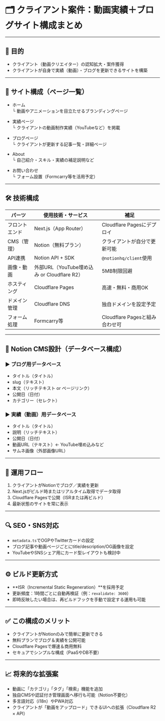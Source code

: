 # 🗂 クライアント案件：動画実績＋ブログサイト構成まとめ

---

## 🎯 目的

- クライアント（動画クリエイター）の認知拡大・案件獲得
- クライアントが自身で実績（動画）・ブログを更新できるサイトを構築

---

## 🧩 サイト構成（ページ一覧）

- ホーム  
  └ 動画やアニメーションを目立たせるブランディングページ

- 実績ページ  
  └ クライアントの動画制作実績（YouTubeなど）を掲載

- ブログページ  
  └ クライアントが更新する記事一覧・詳細ページ

- About  
  └ 自己紹介・スキル・実績の補足説明など

- お問い合わせ  
  └ フォーム設置（Formcarry等を活用予定）

---

## 🛠 技術構成

| パーツ | 使用技術・サービス | 補足 |
|-------|------------------|------|
| フロントエンド | Next.js（App Router） | Cloudflare Pagesにデプロイ |
| CMS（管理） | Notion（無料プラン） | クライアントが自分で更新可能 |
| API連携 | Notion API + SDK | `@notionhq/client`使用 |
| 画像・動画 | 外部URL（YouTube埋め込み or Cloudflare R2） | 5MB制限回避 |
| ホスティング | Cloudflare Pages | 高速・無料・商用OK |
| ドメイン管理 | Cloudflare DNS | 独自ドメインを設定予定 |
| フォーム処理 | Formcarry等 | Cloudflare Pagesと組み合わせ可 |

---

## 🧠 Notion CMS設計（データベース構成）

### ▶ ブログ用データベース

- タイトル（タイトル）
- slug（テキスト）
- 本文（リッチテキスト or ページリンク）
- 公開日（日付）
- カテゴリー（セレクト）

### ▶ 実績（動画）用データベース

- タイトル（タイトル）
- 説明（リッチテキスト）
- 公開日（日付）
- 動画URL（テキスト）← YouTube埋め込みなど
- サムネ画像（外部画像URL）

---

## 🔄 運用フロー

1. クライアントがNotionでブログ／実績を更新
2. Next.jsがビルド時またはリアルタイム取得でデータ取得
3. Cloudflare Pagesで公開（ISRまたは再ビルド）
4. 最新状態のサイトを常に表示

---

## 🔍 SEO・SNS対応

- `metadata.ts`でOGPやTwitterカードの設定
- ブログ記事や動画ページごとにtitle/description/OG画像を設定
- YouTubeやSNSシェア用にカード型レイアウトも検討中

---

## ⚙️ ビルド更新方式

- **ISR（Incremental Static Regeneration）**を採用予定
- 更新頻度：1時間ごとに自動再検証（例：`revalidate: 3600`）
- 即時反映したい場合は、再ビルドフックを手動で設定する運用も可能

---

## ✅ この構成のメリット

- クライアントがNotionのみで簡単に更新できる
- 無料プランでブログ＆実績を公開可能
- Cloudflare Pagesで爆速＆商用無料
- セキュアでシンプルな構成（PaaSやDB不要）

---

## 📈 将来的な拡張案

- 動画に「カテゴリ」「タグ」「検索」機能を追加
- 独自CMSや認証付き管理画面へ移行も可能（Notion不要化）
- 多言語対応（i18n）やPWA対応
- クライアントが「動画をアップロード」できるUIへの拡張（Cloudflare R2 × API）

